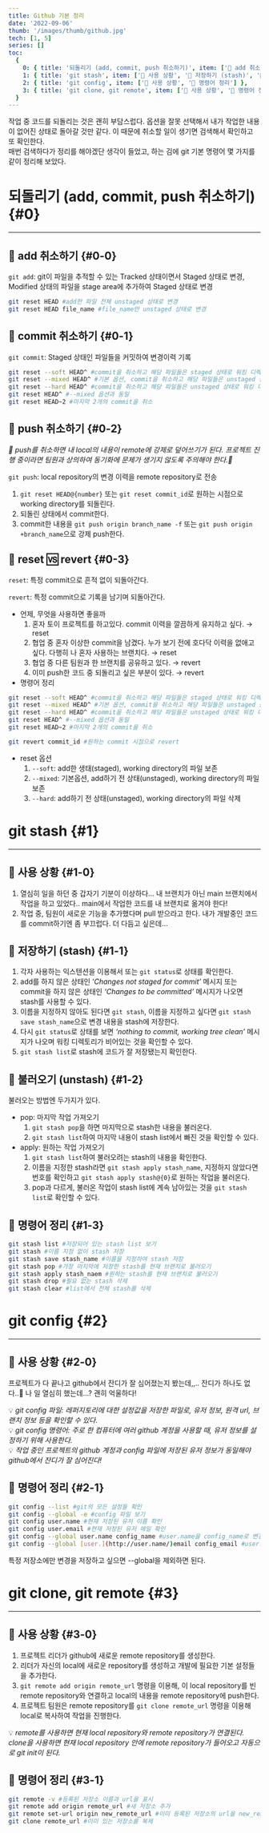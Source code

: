 ```yaml
---
title: Github 기본 정리
date: '2022-09-06'
thumb: '/images/thumb/github.jpg'
tech: [1, 5]
series: []
toc:
  {
    0: { title: '되돌리기 (add, commit, push 취소하기)', item: ['📍 add 취소하기', '📍 commit 취소하기', '📍 push 취소하기', '📍 reset 🆚 revert'] },
    1: { title: 'git stash', item: ['📍 사용 상황', '📍 저장하기 (stash)', '📍 불러오기 (unstash)', '📍 명령어 정리'] },
    2: { title: 'git config', item: ['📍 사용 상황', '📍 명령어 정리'] },
    3: { title: 'git clone, git remote', item: ['📍 사용 상황', '📍 명령어 정리'] },
  }
---
```


작업 중 코드를 되돌리는 것은 괜히 부담스럽다. 옵션을 잘못 선택해서 내가 작업한 내용이 없어진 상태로 돌아갈 것만 같다. 이 때문에 취소할 일이 생기면 검색해서 확인하고 또 확인한다.\
매번 검색하다가 정리를 해야겠단 생각이 들었고, 하는 김에 git 기본 명령어 몇 가지를 같이 정리해 보았다.

# 되돌리기 (add, commit, push 취소하기) {#0}

---

## 📍 add 취소하기 {#0-0}

`git add`: git이 파일을 추적할 수 있는 Tracked 상태이면서 Staged 상태로 변경, Modified 상태의 파일을 stage area에 추가하여 Staged 상태로 변경

```bash
git reset HEAD #add한 파일 전체 unstaged 상태로 변경
git reset HEAD file_name #file_name만 unstaged 상태로 변경
```

## 📍 commit 취소하기 {#0-1}

`git commit`: Staged 상태인 파일들을 커밋하여 변경이력 기록

```bash
git reset --soft HEAD^ #commit을 취소하고 해당 파일들은 staged 상태로 워킹 디렉터리에 보존
git reset --mixed HEAD^ #기본 옵션, commit을 취소하고 해당 파일들은 unstaged 상태로 워킹 디렉터리에 보존
git reset --hard HEAD^ #commit을 취소하고 해당 파일들은 unstaged 상태로 워킹 디렉터리에서 삭제
git reset HEAD^ #--mixed 옵션과 동일
git reset HEAD~2 #마지막 2개의 commit을 취소
```

## 📍 push 취소하기 {#0-2}

*🚨* *push를 취소하면 내 local의 내용이 remote에 강제로 덮어쓰기가 된다. 프로젝트 진행 중이라면 팀원과 상의하여 동기화에 문제가 생기지 않도록 주의해야 한다.🚨*

`git push`: local repository의 변경 이력을 remote repository로 전송

1. `git reset HEAD@{number}` 또는 `git reset commit_id`로 원하는 시점으로 working directory를 되돌린다.
2. 되돌린 상태에서 commit한다.
3. commit한 내용을 `git push origin branch_name -f` 또는 `git push origin +branch_name`으로 강제 push한다.

## 📍 reset 🆚 revert {#0-3}

`reset`: 특정 commit으로 흔적 없이 되돌아간다.

`revert`: 특정 commit으로 기록을 남기며 되돌아간다.

- 언제, 무엇을 사용하면 좋을까
  1. 혼자 토이 프로젝트를 하고있다. commit 이력을 깔끔하게 유지하고 싶다. → reset
  2. 협업 중 혼자 이상한 commit을 남겼다. 누가 보기 전에 호다닥 이력을 없애고 싶다. 다행히 나 혼자 사용하는 브랜치다. → reset
  3. 협업 중 다른 팀원과 한 브랜치를 공유하고 있다. → revert
  4. 이미 push한 코드 중 되돌리고 싶은 부분이 있다. → revert
- 명령어 정리

```bash
git reset --soft HEAD^ #commit을 취소하고 해당 파일들은 staged 상태로 워킹 디렉터리에 보존
git reset --mixed HEAD^ #기본 옵션, commit을 취소하고 해당 파일들은 unstaged 상태로 워킹 디렉터리에 보존
git reset --hard HEAD^ #commit을 취소하고 해당 파일들은 unstaged 상태로 워킹 디렉터리에서 삭제
git reset HEAD^ #--mixed 옵션과 동일
git reset HEAD~2 #마지막 2개의 commit을 취소

git revert commit_id #원하는 commit 시점으로 revert
```

- reset 옵션
  1. `--soft`: add한 생태(staged), working directory의 파일 보존
  2. `--mixed`: 기본옵션, add하기 전 상태(unstaged), working directory의 파일 보존
  3. `--hard`: add하기 전 상태(unstaged), working directory의 파일 삭제

# git stash {#1}

---

## 📍 사용 상황 {#1-0}

1. 열심히 일을 하던 중 갑자기 기분이 이상하다… 내 브랜치가 아닌 main 브랜치에서 작업을 하고 있었다.. main에서 작업한 코드를 내 브랜치로 옮겨야 한다!
2. 작업 중, 팀원이 새로운 기능을 추가했다며 pull 받으라고 한다. 내가 개발중인 코드를 commit하기엔 좀 부끄럽다. 더 다듬고 싶은데…

## 📍 저장하기 (stash) {#1-1}

1. 각자 사용하는 익스텐션을 이용해서 또는 `git status`로 상태를 확인한다.
2. add를 하지 않은 상태인 ‘_Changes not staged for commit’_ 메시지 또는 commit을 하지 않은 상태인 _‘Changes to be committed’_ 메시지가 나오면 stash를 사용할 수 있다.
3. 이름을 지정하지 않아도 된다면 `git stash`, 이름을 지정하고 싶다면 `git stash save stash_name`으로 변경 내용을 stash에 저장한다.
4. 다시 `git status`로 상태를 보면 _‘nothing to commit, working tree clean’_ 메시지가 나오며 워킹 디렉토리가 비어있는 것을 확인할 수 있다.
5. `git stash list`로 stash에 코드가 잘 저장됐는지 확인한다.

## 📍 불러오기 (unstash) {#1-2}

불러오는 방법엔 두가지가 있다.

- pop: 마지막 작업 가져오기
  1. `git stash pop`을 하면 마지막으로 stash한 내용을 불러온다.
  2. `git stash list`하여 마지막 내용이 stash list에서 빠진 것을 확인할 수 있다.
- apply: 원하는 작업 가져오기
  1. `git stash list`하여 불러오려는 stash의 내용을 확인한다.
  2. 이름을 지정한 stash라면 `git stash apply stash_name`, 지정하지 않았다면 번호를 확인하고 `git stash apply stash@{0}`로 원하는 작업을 불러온다.
  3. pop과 다르게, 불러온 작업이 stash list에 계속 남아있는 것을 `git stash list`로 확인할 수 있다.

## 📍 명령어 정리 {#1-3}

```bash
git stash list #저장되어 있는 stash list 보기
git stash #이름 지정 없이 stash 저장
git stash save stash_name #이름을 지정하여 stash 저장
git stash pop #가장 마지막에 저장한 stash를 현재 브랜치로 불러오기
git stash apply stash_naem #원하는 stash를 현재 브랜치로 불러오기
git stash drop #필요 없는 stash 삭제
git stash clear #list에서 전체 stash를 삭제
```

# git config {#2}

---

## 📍 사용 상황 {#2-0}

프로젝트가 다 끝나고 github에서 잔디가 잘 심어졌는지 봤는데,,.. 잔디가 하나도 없다..🤔 나 일 열심히 했는데…? 괜히 억울하다!

💡 *git config 파일: 레퍼지토리에 대한 설정값을 저장한 파일로, 유저 정보, 원격 url, 브랜치 정보 등을 확인할 수 있다.*\
💡 _git config 명령어: 주로 한 컴퓨터에 여러 github 계정을 사용할 때, 유저 정보를 설정하기 위해 사용한다._\
💡 _작업 중인 프로젝트의 github 계정과 config 파일에 저장된 유저 정보가 동일해야 github에서 잔디가 잘 심어진다!_

## 📍 명령어 정리 {#2-1}

```bash
git config --list #git의 모든 설정들 확인
git config --global -e #config 파일 보기
git config user.name #현재 저장된 유저 이름 확인
git config user.email #현재 저장된 유저 메일 확인
git config --global user.name config_name #user.name을 config_name로 변경
git config --global [user.](http://user.name/)email config_email #user.email을 config_email로 변경
```

특정 저장소에만 변경을 저장하고 싶으면 --global을 제외하면 된다.

# git clone, git remote {#3}

---

## 📍 사용 상황 {#3-0}

1. 프로젝트 리더가 github에 새로운 remote repository를 생성한다.
2. 리더가 자신의 local에 새로운 repository를 생성하고 개발에 필요한 기본 설정들을 추가한다.
3. `git remote add origin remote_url` 명령을 이용해, 이 local repository를 빈 remote repository와 연결하고 local의 내용을 remote repository에 push한다.
4. 프로젝트 팀원은 remote repository를 `git clone remote_url` 명령을 이용해 local로 복사하여 작업을 진행한다.

💡 *remote를 사용하면 현재 local repository와 remote repository가 연결된다. clone을 사용하면 현재 local repository 안에 remote repository가 들어오고 자동으로 git init이 된다.*

## 📍 명령어 정리 {#3-1}

```bash
git remote -v #등록된 저장소 이름과 url을 표시
git remote add origin remote_url #새 저장소 추가
git remote set-url origin new_remote_url #이미 등록된 저장소의 url을 new_remote_url로 변경
git clone remote_url #이미 있는 저장소를 복제
```
